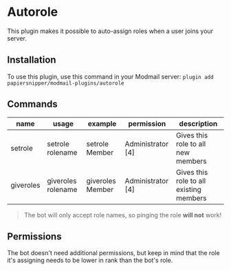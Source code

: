 # Autorole

This plugin makes it possible to auto-assign roles when a user joins your server.

## Installation

To use this plugin, use this command in your Modmail server: `plugin add papiersnipper/modmail-plugins/autorole`

## Commands

| name      | usage              | example          | permission         |description                             |
|-----------|--------------------|------------------|--------------------|----------------------------------------|
| setrole   | setrole rolename   | setrole Member   | Administrator [4]  | Gives this role to all new members     |
| giveroles | giveroles rolename | giveroles Member | Administrator [4]  | Gives this role to all existing members |

> The bot will only accept role names, so pinging the role **will not** work!

## Permissions

The bot doesn't need additional permissions, but keep in mind that the role it's assigning needs to be lower in rank than the bot's role.